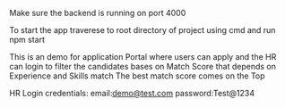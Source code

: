 Make sure the backend is running on port 4000 

To start the app traverese to root directory of project using cmd and run npm start

This is an demo for application Portal where users can apply and the HR can login to filter the candidates bases on Match Score that depends on Experience and Skills match
The best match score comes on the Top

HR Login credentials:
    email:demo@test.com
    password:Test@1234